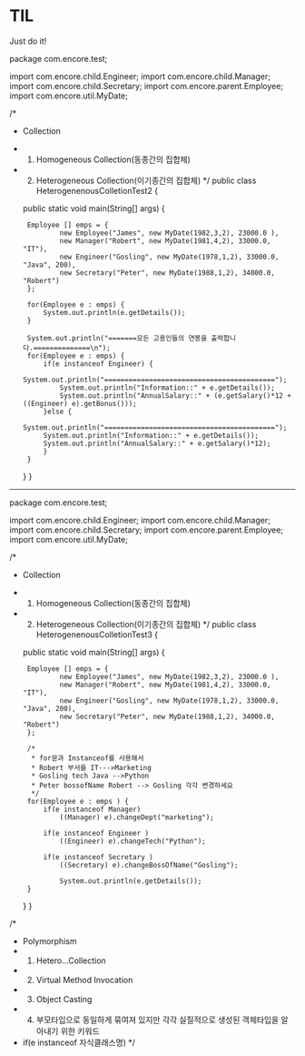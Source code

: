 # TIL
Just do it!

package com.encore.test;

import com.encore.child.Engineer;
import com.encore.child.Manager;
import com.encore.child.Secretary;
import com.encore.parent.Employee;
import com.encore.util.MyDate;

/*
 * Collection
 * 1. Homogeneous Collection(동종간의 집합체)
 * 2. Heterogeneous Collection(이기종간의 집합체) 
 */
public class HeterogenenousColletionTest2 {

	public static void main(String[] args) {
		
		Employee [] emps = {
				new Employee("James", new MyDate(1982,3,2), 23000.0 ),
				new Manager("Robert", new MyDate(1981,4,2), 33000.0, "IT"),
				new Engineer("Gosling", new MyDate(1978,1,2), 33000.0, "Java", 200),
				new Secretary("Peter", new MyDate(1988,1,2), 34000.0, "Robert")
		};
			
		for(Employee e : emps) {
			System.out.println(e.getDetails());
		}
		
		System.out.println("=======모든 고용인들의 연봉을 출력합니다.==============\n");
		for(Employee e : emps) {
			if(e instanceof Engineer) {
				System.out.println("==========================================");
				System.out.println("Information::" + e.getDetails());
				System.out.println("AnnualSalary::" + (e.getSalary()*12 + ((Engineer) e).getBonus()));
			}else {
			System.out.println("==========================================");
			System.out.println("Information::" + e.getDetails());
			System.out.println("AnnualSalary::" + e.getSalary()*12);
			}
		}
	}
}
-----------------------------------------------------------------------------------------------
package com.encore.test;

import com.encore.child.Engineer;
import com.encore.child.Manager;
import com.encore.child.Secretary;
import com.encore.parent.Employee;
import com.encore.util.MyDate;

/*
 * Collection
 * 1. Homogeneous Collection(동종간의 집합체)
 * 2. Heterogeneous Collection(이기종간의 집합체) 
 */
public class HeterogenenousColletionTest3 {

	public static void main(String[] args) {
		
		Employee [] emps = {
				new Employee("James", new MyDate(1982,3,2), 23000.0 ),
				new Manager("Robert", new MyDate(1981,4,2), 33000.0, "IT"),
				new Engineer("Gosling", new MyDate(1978,1,2), 33000.0, "Java", 200),
				new Secretary("Peter", new MyDate(1988,1,2), 34000.0, "Robert")
		};
			
		/*
		 * for문과 Instanceof를 사용해서
		 * Robert 부서를 IT--->Marketing
		 * Gosling tech Java -->Python
		 * Peter bossofName Robert --> Gosling 각각 변경하세요
		 */
		for(Employee e : emps ) {
			if(e instanceof Manager) 
				((Manager) e).changeDept("marketing");
				
		    if(e instanceof Engineer ) 
				((Engineer) e).changeTech("Python");
				
			if(e instanceof Secretary ) 
				((Secretary) e).changeBossOfName("Gosling");
				
				System.out.println(e.getDetails());
		}
		
	}
}


/*
 * Polymorphism
 * 1. Hetero...Collection
 * 2. Virtual Method Invocation
 * 3. Object Casting
 * 4. 부모타입으로 동일하게 묶여져 있지만 각각 실질적으로 생성된 객체타입을 알아내기 위한 키워드
 * 	 if(e instanceof 자식클래스명)
 */
